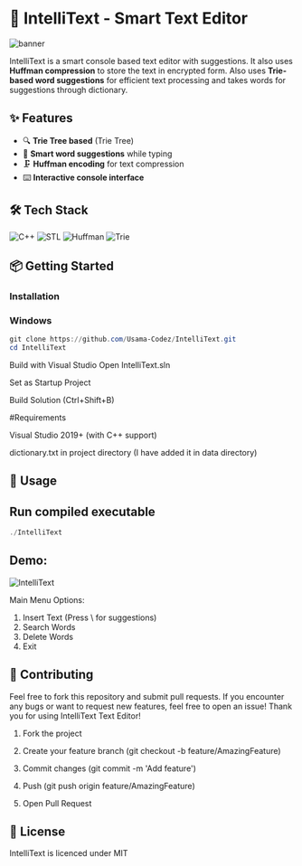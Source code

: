 # 🎯 IntelliText - Smart Text Editor

![banner](https://github.com/user-attachments/assets/8441fae6-54d2-4d53-b14f-e2ca9d5b4478)

IntelliText is a smart console based text editor with suggestions. It also uses **Huffman compression** to store the text in encrypted form. Also uses **Trie-based word suggestions** for efficient text processing and takes words for suggestions through dictionary.

## ✨ Features

- 🔍 **Trie Tree based** (Trie Tree)
- 📝 **Smart word suggestions** while typing
- 🗜️ **Huffman encoding** for text compression
- ⌨️ **Interactive console interface**

## 🛠️ Tech Stack

![C++](https://img.shields.io/badge/C++-17-blue?logo=cplusplus)
![STL](https://img.shields.io/badge/STL-Data%20Structures-orange)
![Huffman](https://img.shields.io/badge/Huffman-Encoding-brightgreen)
![Trie](https://img.shields.io/badge/Trie-97--way-yellowgreen)

## 📦 Getting Started

### Installation

### Windows

```powershell
git clone https://github.com/Usama-Codez/IntelliText.git
cd IntelliText
```

Build with Visual Studio
Open IntelliText.sln

Set as Startup Project

Build Solution (Ctrl+Shift+B)

#Requirements

Visual Studio 2019+ (with C++ support)

dictionary.txt in project directory (I have added it in data directory)

## 🚀 Usage

## Run compiled executable
```PowerShell
./IntelliText
```

## Demo:

![IntelliText](https://github.com/user-attachments/assets/08825c03-8ce3-45fe-911b-78c6268f3eb7)

Main Menu Options:

1. Insert Text (Press \ for suggestions)
2. Search Words
3. Delete Words
4. Exit
   
## 🤝 Contributing

Feel free to fork this repository and submit pull requests. If you encounter any bugs or want to request new features, feel free to open an issue!
Thank you for using IntelliText Text Editor!

1. Fork the project

2. Create your feature branch (git checkout -b feature/AmazingFeature)

3. Commit changes (git commit -m 'Add feature')

4. Push (git push origin feature/AmazingFeature)

5. Open Pull Request

## 📜 License

IntelliText is licenced under MIT


